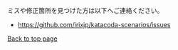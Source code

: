 
ミスや修正箇所を見つけた方は以下へご連絡ください。
- https://github.com/irixjp/katacoda-scenarios/issues

[Back to top page](https://www.katacoda.com/irixjp)
